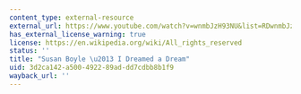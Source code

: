 ```yaml
---
content_type: external-resource
external_url: https://www.youtube.com/watch?v=wnmbJzH93NU&list=RDwnmbJzH93NU&index=1
has_external_license_warning: true
license: https://en.wikipedia.org/wiki/All_rights_reserved
status: ''
title: "Susan Boyle \u2013 I Dreamed a Dream"
uid: 3d2ca142-a500-4922-89ad-dd7cdbb8b1f9
wayback_url: ''
---
```


